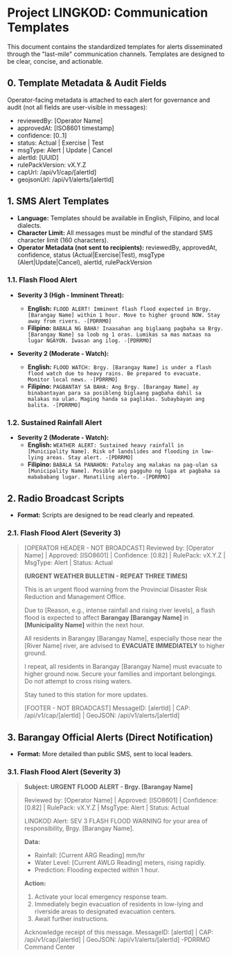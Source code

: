 # Project LINGKOD: Communication Templates

This document contains the standardized templates for alerts disseminated through the "last-mile" communication channels. Templates are designed to be clear, concise, and actionable.

## 0. Template Metadata & Audit Fields
Operator-facing metadata is attached to each alert for governance and audit (not all fields are user-visible in messages):
- reviewedBy: [Operator Name]
- approvedAt: [ISO8601 timestamp]
- confidence: [0..1]
- status: Actual | Exercise | Test
- msgType: Alert | Update | Cancel
- alertId: [UUID]
- rulePackVersion: vX.Y.Z
- capUrl: /api/v1/cap/[alertId]
- geojsonUrl: /api/v1/alerts/[alertId]

## 1. SMS Alert Templates

*   **Language:** Templates should be available in English, Filipino, and local dialects.
*   **Character Limit:** All messages must be mindful of the standard SMS character limit (160 characters).
*   **Operator Metadata (not sent to recipients):** reviewedBy, approvedAt, confidence, status (Actual|Exercise|Test), msgType (Alert|Update|Cancel), alertId, rulePackVersion

### 1.1. Flash Flood Alert
*   **Severity 3 (High - Imminent Threat):**
    *   **English:** `FLOOD ALERT! Imminent flash flood expected in Brgy. [Barangay Name] within 1 hour. Move to higher ground NOW. Stay away from rivers. -[PDRRMO]`
    *   **Filipino:** `BABALA NG BAHA! Inaasahan ang biglaang pagbaha sa Brgy. [Barangay Name] sa loob ng 1 oras. Lumikas sa mas mataas na lugar NGAYON. Iwasan ang ilog. -[PDRRMO]`

*   **Severity 2 (Moderate - Watch):**
    *   **English:** `FLOOD WATCH: Brgy. [Barangay Name] is under a flash flood watch due to heavy rains. Be prepared to evacuate. Monitor local news. -[PDRRMO]`
    *   **Filipino:** `PAGBANTAY SA BAHA: Ang Brgy. [Barangay Name] ay binabantayan para sa posibleng biglaang pagbaha dahil sa malakas na ulan. Maging handa sa paglikas. Subaybayan ang balita. -[PDRRMO]`

### 1.2. Sustained Rainfall Alert
*   **Severity 2 (Moderate - Watch):**
    *   **English:** `WEATHER ALERT: Sustained heavy rainfall in [Municipality Name]. Risk of landslides and flooding in low-lying areas. Stay alert. -[PDRRMO]`
    *   **Filipino:** `BABALA SA PANAHON: Patuloy ang malakas na pag-ulan sa [Municipality Name]. Posible ang pagguho ng lupa at pagbaha sa mabababang lugar. Manatiling alerto. -[PDRRMO]`

## 2. Radio Broadcast Scripts

*   **Format:** Scripts are designed to be read clearly and repeated.

### 2.1. Flash Flood Alert (Severity 3)
> [OPERATOR HEADER - NOT BROADCAST] Reviewed by: [Operator Name] | Approved: [ISO8601] | Confidence: [0.82] | RulePack: vX.Y.Z | MsgType: Alert | Status: Actual
>
> **(URGENT WEATHER BULLETIN - REPEAT THREE TIMES)**
>
> This is an urgent flood warning from the Provincial Disaster Risk Reduction and Management Office.
>
> Due to [Reason, e.g., intense rainfall and rising river levels], a flash flood is expected to affect **Barangay [Barangay Name]** in **[Municipality Name]** within the next hour.
>
> All residents in Barangay [Barangay Name], especially those near the [River Name] river, are advised to **EVACUATE IMMEDIATELY** to higher ground.
>
> I repeat, all residents in Barangay [Barangay Name] must evacuate to higher ground now. Secure your families and important belongings. Do not attempt to cross rising waters.
>
> Stay tuned to this station for more updates.
>
> [FOOTER - NOT BROADCAST] MessageID: [alertId] | CAP: /api/v1/cap/[alertId] | GeoJSON: /api/v1/alerts/[alertId]

## 3. Barangay Official Alerts (Direct Notification)

*   **Format:** More detailed than public SMS, sent to local leaders.

### 3.1. Flash Flood Alert (Severity 3)
> **Subject: URGENT FLOOD ALERT - Brgy. [Barangay Name]**
>
> Reviewed by: [Operator Name] | Approved: [ISO8601] | Confidence: [0.82] | RulePack: vX.Y.Z | MsgType: Alert | Status: Actual
>
> LINGKOD Alert: SEV 3 FLASH FLOOD WARNING for your area of responsibility, Brgy. [Barangay Name].
>
> **Data:**
> - Rainfall: [Current ARG Reading] mm/hr
> - Water Level: [Current AWLG Reading] meters, rising rapidly.
> - Prediction: Flooding expected within 1 hour.
>
> **Action:**
> 1. Activate your local emergency response team.
> 2. Immediately begin evacuation of residents in low-lying and riverside areas to designated evacuation centers.
> 3. Await further instructions.
>
> Acknowledge receipt of this message.
> MessageID: [alertId] | CAP: /api/v1/cap/[alertId] | GeoJSON: /api/v1/alerts/[alertId]
> -PDRRMO Command Center
